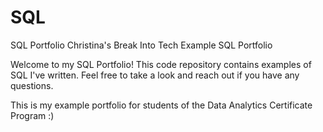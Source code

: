 # SQL
SQL Portfolio 
Christina's Break Into Tech Example SQL Portfolio

Welcome to my SQL Portfolio! This code repository contains examples of SQL I've written. Feel free to take a look and reach out if you have any questions.

This is my example portfolio for students of the Data Analytics Certificate Program :)

